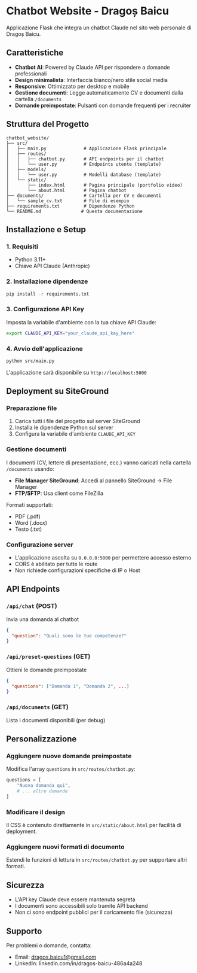 # Chatbot Website - Dragoș Baicu

Applicazione Flask che integra un chatbot Claude nel sito web personale di Dragoș Baicu.

## Caratteristiche

- **Chatbot AI**: Powered by Claude API per rispondere a domande professionali
- **Design minimalista**: Interfaccia bianco/nero stile social media
- **Responsive**: Ottimizzato per desktop e mobile
- **Gestione documenti**: Legge automaticamente CV e documenti dalla cartella `/documents`
- **Domande preimpostate**: Pulsanti con domande frequenti per i recruiter

## Struttura del Progetto

```
chatbot_website/
├── src/
│   ├── main.py              # Applicazione Flask principale
│   ├── routes/
│   │   ├── chatbot.py       # API endpoints per il chatbot
│   │   └── user.py          # Endpoints utente (template)
│   ├── models/
│   │   └── user.py          # Modelli database (template)
│   └── static/
│       ├── index.html       # Pagina principale (portfolio video)
│       └── about.html       # Pagina chatbot
├── documents/               # Cartella per CV e documenti
│   └── sample_cv.txt        # File di esempio
├── requirements.txt         # Dipendenze Python
└── README.md               # Questa documentazione
```

## Installazione e Setup

### 1. Requisiti
- Python 3.11+
- Chiave API Claude (Anthropic)

### 2. Installazione dipendenze
```bash
pip install -r requirements.txt
```

### 3. Configurazione API Key
Imposta la variabile d'ambiente con la tua chiave API Claude:
```bash
export CLAUDE_API_KEY="your_claude_api_key_here"
```

### 4. Avvio dell'applicazione
```bash
python src/main.py
```

L'applicazione sarà disponibile su `http://localhost:5000`

## Deployment su SiteGround

### Preparazione file
1. Carica tutti i file del progetto sul server SiteGround
2. Installa le dipendenze Python sul server
3. Configura la variabile d'ambiente `CLAUDE_API_KEY`

### Gestione documenti
I documenti (CV, lettere di presentazione, ecc.) vanno caricati nella cartella `/documents` usando:
- **File Manager SiteGround**: Accedi al pannello SiteGround → File Manager
- **FTP/SFTP**: Usa client come FileZilla

Formati supportati:
- PDF (.pdf)
- Word (.docx)
- Testo (.txt)

### Configurazione server
- L'applicazione ascolta su `0.0.0.0:5000` per permettere accesso esterno
- CORS è abilitato per tutte le route
- Non richiede configurazioni specifiche di IP o Host

## API Endpoints

### `/api/chat` (POST)
Invia una domanda al chatbot
```json
{
  "question": "Quali sono le tue competenze?"
}
```

### `/api/preset-questions` (GET)
Ottieni le domande preimpostate
```json
{
  "questions": ["Domanda 1", "Domanda 2", ...]
}
```

### `/api/documents` (GET)
Lista i documenti disponibili (per debug)

## Personalizzazione

### Aggiungere nuove domande preimpostate
Modifica l'array `questions` in `src/routes/chatbot.py`:
```python
questions = [
    "Nuova domanda qui",
    # ... altre domande
]
```

### Modificare il design
Il CSS è contenuto direttamente in `src/static/about.html` per facilità di deployment.

### Aggiungere nuovi formati di documento
Estendi le funzioni di lettura in `src/routes/chatbot.py` per supportare altri formati.

## Sicurezza

- L'API key Claude deve essere mantenuta segreta
- I documenti sono accessibili solo tramite API backend
- Non ci sono endpoint pubblici per il caricamento file (sicurezza)

## Supporto

Per problemi o domande, contatta:
- Email: dragos.baicu1@gmail.com
- LinkedIn: linkedin.com/in/dragos-baicu-486a4a248

